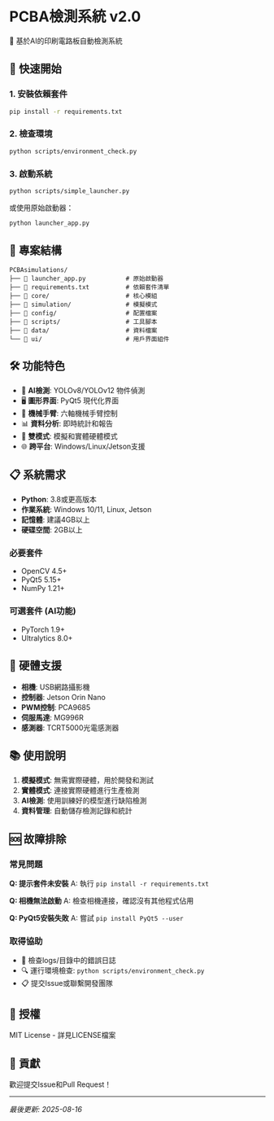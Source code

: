 # PCBA檢測系統 v2.0

🔧 基於AI的印刷電路板自動檢測系統

## 🚀 快速開始

### 1. 安裝依賴套件
```bash
pip install -r requirements.txt
```

### 2. 檢查環境
```bash
python scripts/environment_check.py
```

### 3. 啟動系統
```bash
python scripts/simple_launcher.py
```

或使用原始啟動器：
```bash
python launcher_app.py
```

## 📁 專案結構

```
PCBAsimulations/
├── 📄 launcher_app.py           # 原始啟動器
├── 📄 requirements.txt          # 依賴套件清單
├── 📁 core/                     # 核心模組
├── 📁 simulation/               # 模擬模式
├── 📁 config/                   # 配置檔案
├── 📁 scripts/                  # 工具腳本
├── 📁 data/                     # 資料檔案
└── 📁 ui/                       # 用戶界面組件
```

## 🛠️ 功能特色

- 🤖 **AI檢測**: YOLOv8/YOLOv12 物件偵測
- 🖥️ **圖形界面**: PyQt5 現代化界面
- 🦾 **機械手臂**: 六軸機械手臂控制
- 📊 **資料分析**: 即時統計和報告
- 🔄 **雙模式**: 模擬和實體硬體模式
- 🌐 **跨平台**: Windows/Linux/Jetson支援

## 📋 系統需求

- **Python**: 3.8或更高版本
- **作業系統**: Windows 10/11, Linux, Jetson
- **記憶體**: 建議4GB以上
- **硬碟空間**: 2GB以上

### 必要套件
- OpenCV 4.5+
- PyQt5 5.15+
- NumPy 1.21+

### 可選套件 (AI功能)
- PyTorch 1.9+
- Ultralytics 8.0+

## 🔧 硬體支援

- **相機**: USB網路攝影機
- **控制器**: Jetson Orin Nano
- **PWM控制**: PCA9685
- **伺服馬達**: MG996R
- **感測器**: TCRT5000光電感測器

## 📚 使用說明

1. **模擬模式**: 無需實際硬體，用於開發和測試
2. **實體模式**: 連接實際硬體進行生產檢測
3. **AI檢測**: 使用訓練好的模型進行缺陷檢測
4. **資料管理**: 自動儲存檢測記錄和統計

## 🆘 故障排除

### 常見問題

**Q: 提示套件未安裝**
A: 執行 `pip install -r requirements.txt`

**Q: 相機無法啟動**
A: 檢查相機連接，確認沒有其他程式佔用

**Q: PyQt5安裝失敗**
A: 嘗試 `pip install PyQt5 --user`

### 取得協助

- 📧 檢查logs/目錄中的錯誤日誌
- 🔍 運行環境檢查: `python scripts/environment_check.py`
- 📋 提交Issue或聯繫開發團隊

## 📄 授權

MIT License - 詳見LICENSE檔案

## 🤝 貢獻

歡迎提交Issue和Pull Request！

---
*最後更新: 2025-08-16*
